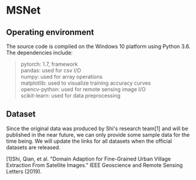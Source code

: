 # MSNet

## Operating environment
The source code is compiled on the Windows 10 platform using Python 3.6. The dependencies include:
> pytorch: 1.7, framework </br>
> pandas: used for csv I/O </br>
> numpy: used for array operations </br>
> matplotlib: used to visualize training accuracy curves </br>
> opencv-python: used for remote sensing image I/O </br>
> scikit-learn: used for data preprocessing</br>

## Dataset
Since the original data was produced by Shi's research team[1] and will be published in the near future, we can only provide some sample data for the time being. 
We will update the links for all datasets when the official datasets are released.

[1]Shi, Qian, et al. "Domain Adaption for Fine-Grained Urban Village Extraction From Satellite Images." IEEE Geoscience and Remote Sensing Letters (2019).
